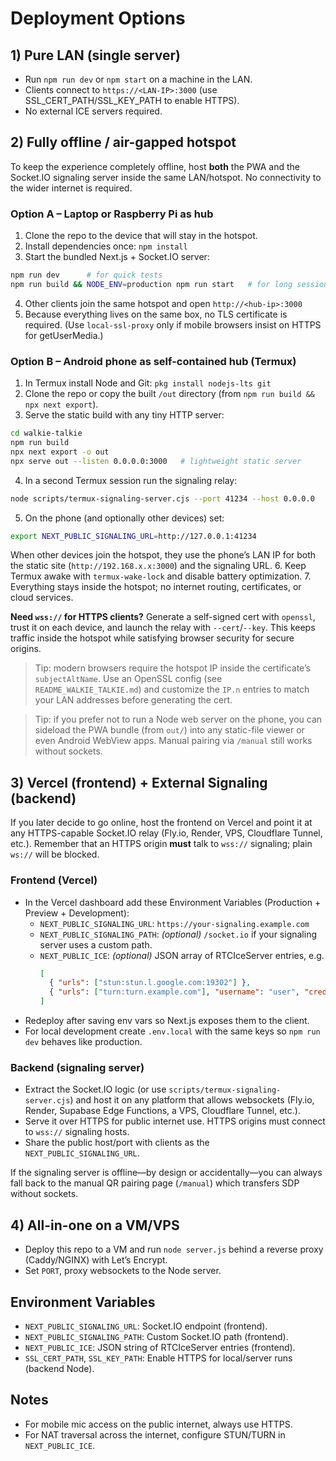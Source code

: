 # Deployment Options

## 1) Pure LAN (single server)
- Run `npm run dev` or `npm start` on a machine in the LAN.
- Clients connect to `https://<LAN-IP>:3000` (use SSL_CERT_PATH/SSL_KEY_PATH to enable HTTPS).
- No external ICE servers required.

## 2) Fully offline / air-gapped hotspot
To keep the experience completely offline, host **both** the PWA and the Socket.IO signaling server inside the same LAN/hotspot. No connectivity to the wider internet is required.

### Option A – Laptop or Raspberry Pi as hub
1. Clone the repo to the device that will stay in the hotspot.
2. Install dependencies once: `npm install`
3. Start the bundled Next.js + Socket.IO server:
  ```bash
  npm run dev      # for quick tests
  npm run build && NODE_ENV=production npm run start   # for long sessions
  ```
4. Other clients join the same hotspot and open `http://<hub-ip>:3000`
5. Because everything lives on the same box, no TLS certificate is required. (Use `local-ssl-proxy` only if mobile browsers insist on HTTPS for getUserMedia.)

### Option B – Android phone as self-contained hub (Termux)
1. In Termux install Node and Git: `pkg install nodejs-lts git`
2. Clone the repo or copy the built `/out` directory (from `npm run build && npx next export`).
3. Serve the static build with any tiny HTTP server:
  ```bash
  cd walkie-talkie
  npm run build
  npx next export -o out
  npx serve out --listen 0.0.0.0:3000   # lightweight static server
  ```
4. In a second Termux session run the signaling relay:
  ```bash
  node scripts/termux-signaling-server.cjs --port 41234 --host 0.0.0.0
  ```
5. On the phone (and optionally other devices) set:
  ```bash
  export NEXT_PUBLIC_SIGNALING_URL=http://127.0.0.1:41234
  ```
  When other devices join the hotspot, they use the phone’s LAN IP for both the static site (`http://192.168.x.x:3000`) and the signaling URL.
6. Keep Termux awake with `termux-wake-lock` and disable battery optimization.
7. Everything stays inside the hotspot; no internet routing, certificates, or cloud services.

**Need `wss://` for HTTPS clients?** Generate a self-signed cert with `openssl`, trust it on each device, and launch the relay with `--cert`/`--key`. This keeps traffic inside the hotspot while satisfying browser security for secure origins.

> Tip: modern browsers require the hotspot IP inside the certificate’s `subjectAltName`. Use an OpenSSL config (see `README_WALKIE_TALKIE.md`) and customize the `IP.n` entries to match your LAN addresses before generating the cert.

> Tip: if you prefer not to run a Node web server on the phone, you can sideload the PWA bundle (from `out/`) into any static-file viewer or even Android WebView apps. Manual pairing via `/manual` still works without sockets.

## 3) Vercel (frontend) + External Signaling (backend)
If you later decide to go online, host the frontend on Vercel and point it at any HTTPS-capable Socket.IO relay (Fly.io, Render, VPS, Cloudflare Tunnel, etc.). Remember that an HTTPS origin **must** talk to `wss://` signaling; plain `ws://` will be blocked.

### Frontend (Vercel)
- In the Vercel dashboard add these Environment Variables (Production + Preview + Development):
  - `NEXT_PUBLIC_SIGNALING_URL`: `https://your-signaling.example.com`
  - `NEXT_PUBLIC_SIGNALING_PATH`: *(optional)* `/socket.io` if your signaling server uses a custom path.
  - `NEXT_PUBLIC_ICE`: *(optional)* JSON array of RTCIceServer entries, e.g.
    ```json
    [
      { "urls": ["stun:stun.l.google.com:19302"] },
      { "urls": ["turn:turn.example.com"], "username": "user", "credential": "pass" }
    ]
    ```
- Redeploy after saving env vars so Next.js exposes them to the client.
- For local development create `.env.local` with the same keys so `npm run dev` behaves like production.

### Backend (signaling server)
- Extract the Socket.IO logic (or use `scripts/termux-signaling-server.cjs`) and host it on any platform that allows websockets (Fly.io, Render, Supabase Edge Functions, a VPS, Cloudflare Tunnel, etc.).
- Serve it over HTTPS for public internet use. HTTPS origins must connect to `wss://` signaling hosts.
- Share the public host/port with clients as the `NEXT_PUBLIC_SIGNALING_URL`.

If the signaling server is offline—by design or accidentally—you can always fall back to the manual QR pairing page (`/manual`) which transfers SDP without sockets.

## 4) All-in-one on a VM/VPS
- Deploy this repo to a VM and run `node server.js` behind a reverse proxy (Caddy/NGINX) with Let’s Encrypt.
- Set `PORT`, proxy websockets to the Node server.

## Environment Variables
- `NEXT_PUBLIC_SIGNALING_URL`: Socket.IO endpoint (frontend).
- `NEXT_PUBLIC_SIGNALING_PATH`: Custom Socket.IO path (frontend).
- `NEXT_PUBLIC_ICE`: JSON string of RTCIceServer entries (frontend).
- `SSL_CERT_PATH`, `SSL_KEY_PATH`: Enable HTTPS for local/server runs (backend Node).

## Notes
- For mobile mic access on the public internet, always use HTTPS.
- For NAT traversal across the internet, configure STUN/TURN in `NEXT_PUBLIC_ICE`.
